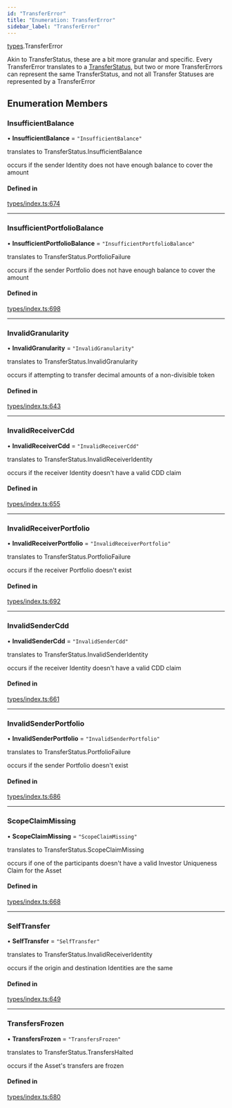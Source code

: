 ```yaml
---
id: "TransferError"
title: "Enumeration: TransferError"
sidebar_label: "TransferError"
---
```


[types](../../../modules/Types/Types.md).TransferError

Akin to TransferStatus, these are a bit more granular and specific. Every TransferError translates to
  a [TransferStatus](../TransferStatus/TransferStatus.md), but two or more TransferErrors can represent the same TransferStatus, and
  not all Transfer Statuses are represented by a TransferError

## Enumeration Members

### InsufficientBalance

• **InsufficientBalance** = ``"InsufficientBalance"``

translates to TransferStatus.InsufficientBalance

occurs if the sender Identity does not have enough balance to cover the amount

#### Defined in

[types/index.ts:674](https://github.com/PolymeshAssociation/polymesh-sdk/blob/95e180d28/src/types/index.ts#L674)

___

### InsufficientPortfolioBalance

• **InsufficientPortfolioBalance** = ``"InsufficientPortfolioBalance"``

translates to TransferStatus.PortfolioFailure

occurs if the sender Portfolio does not have enough balance to cover the amount

#### Defined in

[types/index.ts:698](https://github.com/PolymeshAssociation/polymesh-sdk/blob/95e180d28/src/types/index.ts#L698)

___

### InvalidGranularity

• **InvalidGranularity** = ``"InvalidGranularity"``

translates to TransferStatus.InvalidGranularity

occurs if attempting to transfer decimal amounts of a non-divisible token

#### Defined in

[types/index.ts:643](https://github.com/PolymeshAssociation/polymesh-sdk/blob/95e180d28/src/types/index.ts#L643)

___

### InvalidReceiverCdd

• **InvalidReceiverCdd** = ``"InvalidReceiverCdd"``

translates to TransferStatus.InvalidReceiverIdentity

occurs if the receiver Identity doesn't have a valid CDD claim

#### Defined in

[types/index.ts:655](https://github.com/PolymeshAssociation/polymesh-sdk/blob/95e180d28/src/types/index.ts#L655)

___

### InvalidReceiverPortfolio

• **InvalidReceiverPortfolio** = ``"InvalidReceiverPortfolio"``

translates to TransferStatus.PortfolioFailure

occurs if the receiver Portfolio doesn't exist

#### Defined in

[types/index.ts:692](https://github.com/PolymeshAssociation/polymesh-sdk/blob/95e180d28/src/types/index.ts#L692)

___

### InvalidSenderCdd

• **InvalidSenderCdd** = ``"InvalidSenderCdd"``

translates to TransferStatus.InvalidSenderIdentity

occurs if the receiver Identity doesn't have a valid CDD claim

#### Defined in

[types/index.ts:661](https://github.com/PolymeshAssociation/polymesh-sdk/blob/95e180d28/src/types/index.ts#L661)

___

### InvalidSenderPortfolio

• **InvalidSenderPortfolio** = ``"InvalidSenderPortfolio"``

translates to TransferStatus.PortfolioFailure

occurs if the sender Portfolio doesn't exist

#### Defined in

[types/index.ts:686](https://github.com/PolymeshAssociation/polymesh-sdk/blob/95e180d28/src/types/index.ts#L686)

___

### ScopeClaimMissing

• **ScopeClaimMissing** = ``"ScopeClaimMissing"``

translates to TransferStatus.ScopeClaimMissing

occurs if one of the participants doesn't have a valid Investor Uniqueness Claim for
  the Asset

#### Defined in

[types/index.ts:668](https://github.com/PolymeshAssociation/polymesh-sdk/blob/95e180d28/src/types/index.ts#L668)

___

### SelfTransfer

• **SelfTransfer** = ``"SelfTransfer"``

translates to TransferStatus.InvalidReceiverIdentity

occurs if the origin and destination Identities are the same

#### Defined in

[types/index.ts:649](https://github.com/PolymeshAssociation/polymesh-sdk/blob/95e180d28/src/types/index.ts#L649)

___

### TransfersFrozen

• **TransfersFrozen** = ``"TransfersFrozen"``

translates to TransferStatus.TransfersHalted

occurs if the Asset's transfers are frozen

#### Defined in

[types/index.ts:680](https://github.com/PolymeshAssociation/polymesh-sdk/blob/95e180d28/src/types/index.ts#L680)

